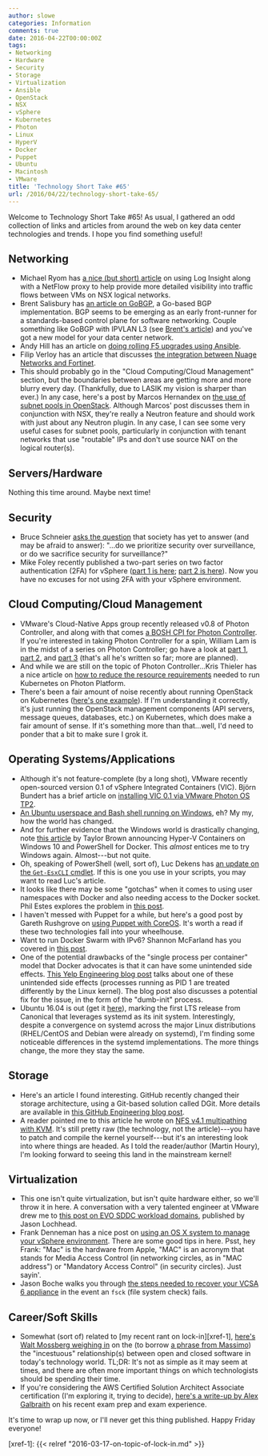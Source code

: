 ```yaml
---
author: slowe
categories: Information
comments: true
date: 2016-04-22T00:00:00Z
tags:
- Networking
- Hardware
- Security
- Storage
- Virtualization
- Ansible
- OpenStack
- NSX
- vSphere
- Kubernetes
- Photon
- Linux
- HyperV
- Docker
- Puppet
- Ubuntu
- Macintosh
- VMware
title: 'Technology Short Take #65'
url: /2016/04/22/technology-short-take-65/
---
```


Welcome to Technology Short Take #65! As usual, I gathered an odd collection of links and articles from around the web on key data center technologies and trends. I hope you find something useful!

## Networking

* Michael Ryom has [a nice (but short) article][link-1] on using Log Insight along with a NetFlow proxy to help provide more detailed visibility into traffic flows between VMs on NSX logical networks.
* Brent Salisbury has [an article on GoBGP][link-7], a Go-based BGP implementation. BGP seems to be emerging as an early front-runner for a standards-based control plane for software networking. Couple something like GoBGP with IPVLAN L3 (see [Brent's article][link-8]) and you've got a new model for your data center network.
* Andy Hill has an article on [doing rolling F5 upgrades using Ansible][link-12].
* Filip Verloy has an article that discusses [the integration between Nuage Networks and Fortinet][link-26].
* This should probably go in the "Cloud Computing/Cloud Management" section, but the boundaries between areas are getting more and more blurry every day. (Thankfully, due to LASIK my vision is sharper than ever.) In any case, here's a post by Marcos Hernandex on [the use of subnet pools in OpenStack][link-28]. Although Marcos' post discusses them in conjunction with NSX, they're really a Neutron feature and should work with just about any Neutron plugin. In any case, I can see some very useful cases for subnet pools, particularly in conjunction with tenant networks that use "routable" IPs and don't use source NAT on the logical router(s).

## Servers/Hardware

Nothing this time around. Maybe next time!

## Security

* Bruce Schneier [asks the question][link-13] that society has yet to answer (and may be afraid to answer): "...do we prioritize security over surveillance, or do we sacrifice security for surveillance?"
* Mike Foley recently published a two-part series on two factor authentication (2FA) for vSphere ([part 1 is here][link-18]; [part 2 is here][link-19]). Now you have no excuses for not using 2FA with your vSphere environment.

## Cloud Computing/Cloud Management

* VMware's Cloud-Native Apps group recently released v0.8 of Photon Controller, and along with that comes [a BOSH CPI for Photon Controller][link-10]. If you're interested in taking Photon Controller for a spin, William Lam is in the midst of a series on Photon Controller; go have a look at [part 1][link-16], [part 2][link-17], and [part 3][link-25] (that's all he's written so far; more are planned).
* And while we are still on the topic of Photon Controller...Kris Thieler has a nice article on [how to reduce the resource requirements][link-24] needed to run Kubernetes on Photon Platform.
* There's been a fair amount of noise recently about running OpenStack on Kubernetes ([here's one example][link-21]). If I'm understanding it correctly, it's just running the OpenStack management components (API servers, message queues, databases, etc.) on Kubernetes, which does make a fair amount of sense. If it's something more than that...well, I'd need to ponder that a bit to make sure I grok it.

## Operating Systems/Applications

* Although it's not feature-complete (by a long shot), VMware recently open-sourced version 0.1 of vSphere Integrated Containers (VIC). Björn Bundert has a brief article on [installing VIC 0.1 via VMware Photon OS TP2][link-2].
* [An Ubuntu userspace and Bash shell running on Windows][link-3], eh? My my, how the world has changed.
* And for further evidence that the Windows world is drastically changing, note [this article][link-4] by Taylor Brown announcing Hyper-V Containers on Windows 10 and PowerShell for Docker. This _almost_ entices me to try Windows again. Almost---but not quite.
* Oh, speaking of PowerShell (well, sort of), Luc Dekens has [an update on the `Get-EsxCLI` cmdlet][link-32]. If this is one you use in your scripts, you may want to read Luc's article.
* It looks like there may be some "gotchas" when it comes to using user namespaces with Docker and also needing access to the Docker socket. Phil Estes explores the problem in [this post][link-9].
* I haven't messed with Puppet for a while, but here's a good post by Gareth Rushgrove on [using Puppet with CoreOS][link-14]. It's worth a read if these two technologies fall into your wheelhouse.
* Want to run Docker Swarm with IPv6? Shannon McFarland has you covered in [this post][link-22].
* One of the potential drawbacks of the "single process per container" model that Docker advocates is that it can have some unintended side effects. [This Yelp Engineering blog post][link-23] talks about one of these unintended side effects (processes running as PID 1 are treated differently by the Linux kernel). The blog post also discusses a potential fix for the issue, in the form of the "dumb-init" process.
* Ubuntu 16.04 is out (get it [here][link-29]), marking the first LTS release from Canonical that leverages systemd as its init system. Interestingly, despite a convergence on systemd across the major Linux distributions (RHEL/CentOS and Debian were already on systemd), I'm finding some noticeable differences in the systemd implementations. The more things change, the more they stay the same.

## Storage

* Here's an article I found interesting. GitHub recently changed their storage architecture, using a Git-based solution called DGit. More details are available in [this GitHub Engineering blog post][link-11].
* A reader pointed me to this article he wrote on [NFS v4.1 multipathing with KVM][link-20]. It's still pretty raw (the technology, not the article)---you have to patch and compile the kernel yourself---but it's an interesting look into where things are headed. As I told the reader/author (Martin Houry), I'm looking forward to seeing this land in the mainstream kernel!

## Virtualization

* This one isn't quite virtualization, but isn't quite hardware either, so we'll throw it in here. A conversation with a very talented engineer at VMware drew me to [this post on EVO SDDC workload domains][link-27], published by Jason Lochhead.
* Frank Denneman has a nice post on [using an OS X system to manage your vSphere environment][link-30]. There are some good tips in here. Psst, hey Frank: "Mac" is the hardware from Apple, "MAC" is an acronym that stands for Media Access Control (in networking circles, as in "MAC address") or "Mandatory Access Control" (in security circles). Just sayin'.
* Jason Boche walks you through [the steps needed to recover your VCSA 6 appliance][link-31] in the event an `fsck` (file system check) fails.

## Career/Soft Skills

* Somewhat (sort of) related to [my recent rant on lock-in][xref-1], [here's Walt Mossberg weighing in][link-5] on the (to borrow [a phrase from Massimo][link-6]) the "incestuous" relationship(s) between open and closed software in today's technology world. TL;DR: It's not as simple as it may seem at times, and there are often more important things on which technologists should be spending their time.
* If you're considering the AWS Certified Solution Architect Associate certification (I'm exploring it, trying to decide), [here's a write-up by Alex Galbraith][link-15] on his recent exam prep and exam experience.

It's time to wrap up now, or I'll never get this thing published. Happy Friday everyone!



[link-1]: https://michaelryom.dk/log-insight-netflow-awesome/#.VvsWNV9OLCQ
[link-2]: http://blog.think-v.com/?p=3649
[link-3]: http://blog.dustinkirkland.com/2016/03/ubuntu-on-windows.html
[link-4]: https://blogs.technet.microsoft.com/virtualization/2016/04/01/build-2016-container-announcements-hyper-v-containers-and-windows-10-and-powershell-for-docker/
[link-5]: http://www.theverge.com/2016/3/16/11242266/walt-mossberg-open-vs-closed-software-apple-os-x-google-android
[link-6]: http://www.it20.info/2016/03/the-incestuous-relations-among-containers-orchestration-tools/
[link-7]: http://networkstatic.net/gobgp-control-plane-evolving-software-networking/
[link-8]: http://networkstatic.net/configuring-macvlan-ipvlan-linux-networking/
[link-9]: https://integratedcode.us/2016/04/08/user-namespaces-sharing-the-docker-unix-socket/
[link-10]: http://blogs.vmware.com/cloudnative/photon-platform-bosh-cpi/
[link-11]: http://githubengineering.com/introducing-dgit/
[link-12]: https://virtualandy.wordpress.com/2016/03/31/f5-rolling-deployments-with-ansible/
[link-13]: https://www.schneier.com/blog/archives/2016/03/lawful_hacking_.html
[link-14]: https://puppet.com/blog/using-puppet-coreos-rkt-flannel-and-etcd
[link-15]: http://tekhead.it/blog/2016/03/aws-certified-solution-architect-associate-exam-prep-experience/
[link-16]: http://www.virtuallyghetto.com/2016/04/test-driving-vmware-photon-controller-part-1-installation.html
[link-17]: http://www.virtuallyghetto.com/2016/04/test-driving-vmware-photon-controller-part-2-deploying-first-vm.html
[link-18]: http://www.yelof.com/2016/04/01/two-factor-authentication-for-vsphere-rsa-securid/
[link-19]: http://www.yelof.com/2016/04/01/two-factor-authentication-for-vsphere-rsa-securid-part-2/
[link-20]: http://packetpushers.net/multipathing-nfs4-1-kvm/
[link-21]: https://tectonic.com/blog/openstack-and-kubernetes-come-together.html
[link-22]: http://www.debug-all.com/?p=148
[link-23]: http://engineeringblog.yelp.com/2016/01/dumb-init-an-init-for-docker.html
[link-24]: https://blog.inkysea.com/2016/04/20/less-than-16gb-k8-photon-controller-no-problem/
[link-25]: http://www.virtuallyghetto.com/2016/04/test-driving-vmware-photon-controller-part-3a-deploying-kubernetes.html
[link-26]: https://filipv.net/2016/04/17/fortinet-integration-with-nuage-networks-sdn/
[link-27]: https://blogs.vmware.com/virtualblocks/2015/12/15/evo-sddc-workload-domains/
[link-28]: http://blogs.vmware.com/openstack/neutron-subnet-pools/
[link-29]: http://releases.ubuntu.com/xenial/
[link-30]: http://frankdenneman.nl/2016/04/21/managing-your-virtual-datacenter-and-home-lab-with-a-mac/
[link-31]: http://www.boche.net/blog/index.php/2016/04/04/vcenter-server-6-appliance-fsck-failed/
[link-32]: http://www.lucd.info/2016/04/22/closer-look-get-esxcli-v2/
[xref-1]: {{< relref "2016-03-17-on-topic-of-lock-in.md" >}}
